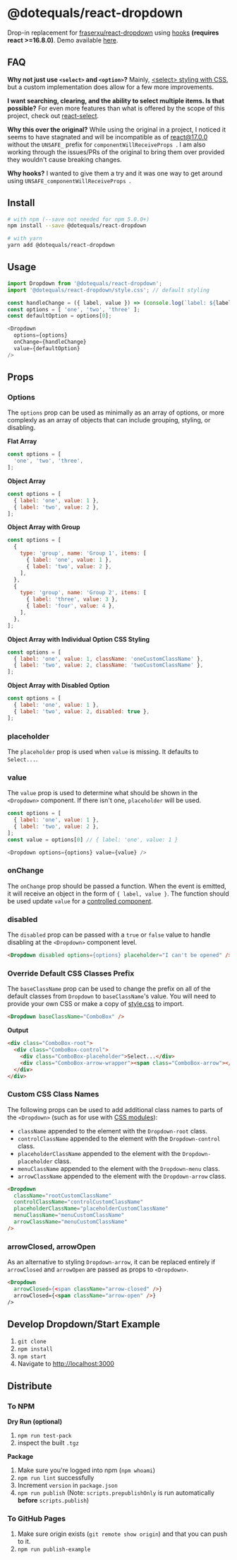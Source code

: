 # @dotequals/react-dropdown
 Drop-in replacement for [fraserxu/react-dropdown](https://github.com/fraserxu/react-dropdown) using [hooks](https://reactjs.org/docs/hooks-intro.html) **(requires react >=16.8.0)**. Demo available [here](https://dotequals.github.io/react-dropdown/).

## FAQ
**Why not just use `<select>` and `<option>`?** Mainly, [\<select\> styling with CSS](https://developer.mozilla.org/en-US/docs/Web/HTML/Element/select#Styling_with_CSS), but a custom implementation does allow for a few more improvements.

**I want searching, clearing, and the ability to select multiple items. Is that possible?** For even more features than what is offered by the scope of this project, check out [react-select](https://github.com/JedWatson/react-select).

**Why this over the original?** While using the original in a project, I noticed it seems to have stagnated and will be incompatible as of react@17.0.0 without the `UNSAFE_` prefix for `componentWillReceiveProps `. I am also working through the issues/PRs of the original to bring them over provided they wouldn't cause breaking changes.

**Why hooks?** I wanted to give them a try and it was one way to get around using `UNSAFE_componentWillReceiveProps `.

## Install
```bash
# with npm (--save not needed for npm 5.0.0+)
npm install --save @dotequals/react-dropdown
```
```bash
# with yarn
yarn add @dotequals/react-dropdown
```

## Usage
```js
import Dropdown from '@dotequals/react-dropdown';
import '@dotequals/react-dropdown/style.css'; // default styling

const handleChange = ({ label, value }) => (console.log(`label: ${label}, value: ${value}`));
const options = [ 'one', 'two', 'three' ];
const defaultOption = options[0];

<Dropdown
  options={options}
  onChange={handleChange}
  value={defaultOption}
/>
```

## Props

### Options
The `options` prop can be used as minimally as an array of options, or more complexly as an array of objects that can include grouping, styling, or disabling.

**Flat Array**
```js
const options = [
  'one', 'two', 'three',
];
```

**Object Array**
```js
const options = [
  { label: 'one', value: 1 },
  { label: 'two', value: 2 },
];
```

**Object Array with Group**
```js
const options = [
  {
    type: 'group', name: 'Group 1', items: [
      { label: 'one', value: 1 },
      { label: 'two', value: 2 },
    ],
  },
  {
    type: 'group', name: 'Group 2', items: [
      { label: 'three', value: 3 },
      { label: 'four', value: 4 },
    ],
  },
];
```

**Object Array with Individual Option CSS Styling**
```js
const options = [
  { label: 'one', value: 1, className: 'oneCustomClassName' },
  { label: 'two', value: 2, className: 'twoCustomClassName' },
];
```

**Object Array with Disabled Option**
```js
const options = [
  { label: 'one', value: 1 },
  { label: 'two', value: 2, disabled: true },
];
```

### placeholder
The `placeholder` prop is used when `value` is missing. It defaults to `Select...`.

### value
The `value` prop is used to determine what should be shown in the `<Dropdown>` component. If there isn't one, `placeholder` will be used.

```js
const options = [
  { label: 'one', value: 1 },
  { label: 'two', value: 2 },
];
const value = options[0] // { label: 'one', value: 1 }

<Dropdown options={options} value={value} />
```

### onChange
The `onChange` prop should be passed a function. When the event is emitted, it will receive an object in the form of `{ label, value }`. The function should be used update `value` for a [controlled component](https://reactjs.org/docs/forms.html#controlled-components).


### disabled
The `disabled` prop can be passed with a `true` or `false` value to handle disabling at the `<Dropdown>` component level.

```html
<Dropdown disabled options={options} placeholder="I can't be opened" />
```

### Override Default CSS Classes Prefix
The `baseClassName` prop can be used to change the prefix on all of the default classes from `Dropdown` to `baseClassName`'s value. You will need to provide your own CSS or make a copy of [style.css](./src/style.css) to import.
```html
<Dropdown baseClassName="ComboBox" />
```
**Output**
```html
<div class="ComboBox-root">
  <div class="ComboBox-control">
    <div class="ComboBox-placeholder">Select...</div>
    <div class="ComboBox-arrow-wrapper"><span class="ComboBox-arrow"></span></div>
  </div>
</div>
```

### Custom CSS Class Names
The following props can be used to add additional class names to parts of the `<Dropdown>` (such as for use with [CSS modules](https://github.com/css-modules/css-modules)):
- `className` appended to the element with the `Dropdown-root` class.
- `controlClassName` appended to the element with the `Dropdown-control` class.
- `placeholderClassName` appended to the element with the `Dropdown-placeholder` class.
- `menuClassName` appended to the element with the `Dropdown-menu` class.
- `arrowClassName` appended to the element with the `Dropdown-arrow` class.

```html
<Dropdown
  className="rootCustomClassName"
  controlClassName="controlCustomClassName"
  placeholderClassName="placeholderCustomClassName"
  menuClassName="menuCustomClassName"
  arrowClassName="menuCustomClassName"
/>
```

### arrowClosed, arrowOpen
As an alternative to styling `Dropdown-arrow`, it can be replaced entirely if `arrowClosed` and `arrowOpen` are passed as props to `<Dropdown>`.

```html
<Dropdown 
  arrowClosed={<span className="arrow-closed" />}
  arrowClosed={<span className="arrow-open" />}
/>
```

## Develop Dropdown/Start Example
1. `git clone`
2. `npm install`
3. `npm start`
4. Navigate to [http://localhost:3000](http://localhost:3000)

## Distribute
### To NPM
**Dry Run (optional)**
1. `npm run test-pack`
2. inspect the built `.tgz`

**Package**
1. Make sure you're logged into npm (`npm whoami`)
2. `npm run lint` successfully
3. Increment `version` in `package.json`
4. `npm run publish` (Note: `scripts.prepublishOnly` is run automatically **before** `scripts.publish`)

### To GitHub Pages
1. Make sure origin exists (`git remote show origin`) and that you can push to it.
2. `npm run publish-example`
